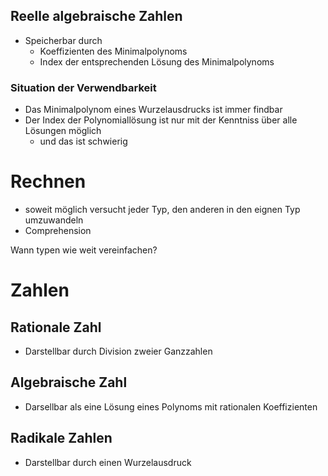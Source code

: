 ## Reelle algebraische Zahlen
- Speicherbar durch
  - Koeffizienten des Minimalpolynoms
  - Index der entsprechenden Lösung des Minimalpolynoms

### Situation der Verwendbarkeit
- Das Minimalpolynom eines Wurzelausdrucks ist immer findbar
- Der Index der Polynomiallösung ist nur mit der Kenntniss über alle Lösungen möglich
  - und das ist schwierig



# Rechnen
- soweit möglich versucht jeder Typ, den anderen in den eignen Typ umzuwandeln
- Comprehension

Wann typen wie weit vereinfachen?




# Zahlen
## Rationale Zahl
- Darstellbar durch Division zweier Ganzzahlen
## Algebraische Zahl
- Darsellbar als eine Lösung eines Polynoms mit rationalen Koeffizienten
## Radikale Zahlen
- Darstellbar durch einen Wurzelausdruck